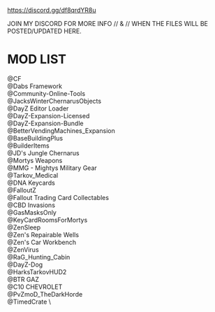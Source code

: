 https://discord.gg/df8qrdYR8u

JOIN MY DISCORD FOR MORE INFO // & // WHEN THE FILES WILL BE POSTED/UPDATED HERE.


# MOD LIST
@CF \
@Dabs Framework \
@Community-Online-Tools \
@JacksWinterChernarusObjects \
@DayZ Editor Loader \
@DayZ-Expansion-Licensed \
@DayZ-Expansion-Bundle \
@BetterVendingMachines_Expansion \
@BaseBuildingPlus \
@BuilderItems \
@JD's Jungle Chernarus \
@Mortys Weapons \
@MMG - Mightys Military Gear \
@Tarkov_Medical \
@DNA Keycards \
@FalloutZ \
@Fallout Trading Card Collectables \
@CBD Invasions \
@GasMasksOnly \
@KeyCardRoomsForMortys \
@ZenSleep \
@Zen's Repairable Wells \
@Zen's Car Workbench \
@ZenVirus \
@RaG_Hunting_Cabin \
@DayZ-Dog \
@HarksTarkovHUD2 \
@BTR GAZ \
@C10 CHEVROLET \
@PvZmoD_TheDarkHorde \
@TimedCrate \
